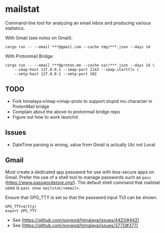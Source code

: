 # mailstat

Command-line tool for analyzing an email inbox and producing various statistics.

With Gmail (see notes on Gmail):
```shell
cargo run -- --email ***@gmail.com --cache tmp/***.json --days 14
```

With Protonmail Bridge:
```shell
cargo run -- --email ***@proton.me --cache var/***.json --days 14 \
    --imap-host 127.0.0.1 --imap-port 1143 --imap-starttls \
    --smtp-host 127.0.0.1 --smtp-port 102
```

## TODO

- Fork himalaya->imap->imap-proto to support stupid mu character in ProtonMail bridge
- Complain about the above to protonmail bridge repo
- Figure out how to work launchd

## Issues

- DateTime parsing is wrong, value from Gmail is actually Utc not Local

## Gmail

Must create a dedicated app password for use with less-secure apps on Gmail.  Prefer the use of a shell tool to manage
passwords such as `pass` (https://www.passwordstore.org/).  The default shell command that mailstat uses is 
`pass show mailstat/<email>`.

Ensure that GPG_TTY is set so that the password input TUI can be shown.

```
GPG_TTY=$(tty)
export GPG_TTY
```

- See [https://github.com/soywod/himalaya/issues/442](#442)
- See [https://github.com/soywod/himalaya/issues/377](#377)
